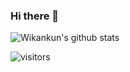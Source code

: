 ### Hi there 👋

![Wikankun's github stats](https://github-readme-stats.vercel.app/api/top-langs/?username=wikankun&layout=compact)

![visitors](https://visitor-badge.laobi.icu/badge?page_id=wikankun.wikankun)

<!--
**wikankun/wikankun** is a ✨ _special_ ✨ repository because its `README.md` (this file) appears on your GitHub profile.

![Wikankun's github stats](https://github-readme-stats.vercel.app/api?username=wikankun&show_icons=true)

Here are some ideas to get you started:

- 🔭 I’m currently working on ...
- 🌱 I’m currently learning ...
- 👯 I’m looking to collaborate on ...
- 🤔 I’m looking for help with ...
- 💬 Ask me about ...
- 📫 How to reach me: ...
- 😄 Pronouns: ...
- ⚡ Fun fact: ...
-->
